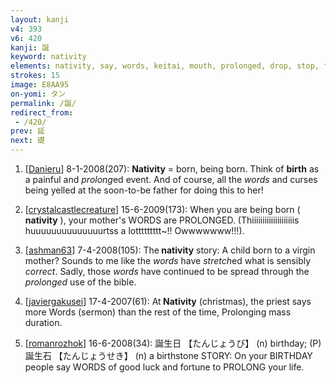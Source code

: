 ```yaml
---
layout: kanji
v4: 393
v6: 420
kanji: 誕
keyword: nativity
elements: nativity, say, words, keitai, mouth, prolonged, drop, stop, footprint, stretch
strokes: 15
image: E8AA95
on-yomi: タン
permalink: /誕/
redirect_from:
 - /420/
prev: 延
next: 礎
---
```


1) [<a href="http://kanji.koohii.com/profile/Danieru">Danieru</a>] 8-1-2008(207): <strong>Nativity</strong> = born, being born. Think of <strong>birth</strong> as a painful and <em>prolong</em>ed event. And of course, all the <em>words</em> and curses being yelled at the soon-to-be father for doing this to her!

2) [<a href="http://kanji.koohii.com/profile/crystalcastlecreature">crystalcastlecreature</a>] 15-6-2009(173): When you are being born ( <strong>nativity</strong> ), your mother&#039;s WORDS are PROLONGED. (Thiiiiiiiiiiiiiiiiiiiis huuuuuuuuuuuuuurtss a lottttttttt~!! Owwwwwww!!!).

3) [<a href="http://kanji.koohii.com/profile/ashman63">ashman63</a>] 7-4-2008(105): The<strong> nativity</strong> story: A child born to a virgin mother? Sounds to me like the <em>words</em> have <em>stretch</em>ed what is sensibly <em>correct</em>. Sadly, those <em>words</em> have continued to be spread through the <em>prolonged</em> use of the bible.

4) [<a href="http://kanji.koohii.com/profile/javiergakusei">javiergakusei</a>] 17-4-2007(61): At<strong> Nativity</strong> (christmas), the priest says more Words (sermon) than the rest of the time, Prolonging mass duration.

5) [<a href="http://kanji.koohii.com/profile/romanrozhok">romanrozhok</a>] 16-6-2008(34): 誕生日 【たんじょうび】 (n) birthday; (P) 誕生石 【たんじょうせき】 (n) a birthstone STORY: On your BIRTHDAY people say WORDS of good luck and fortune to PROLONG your life.

